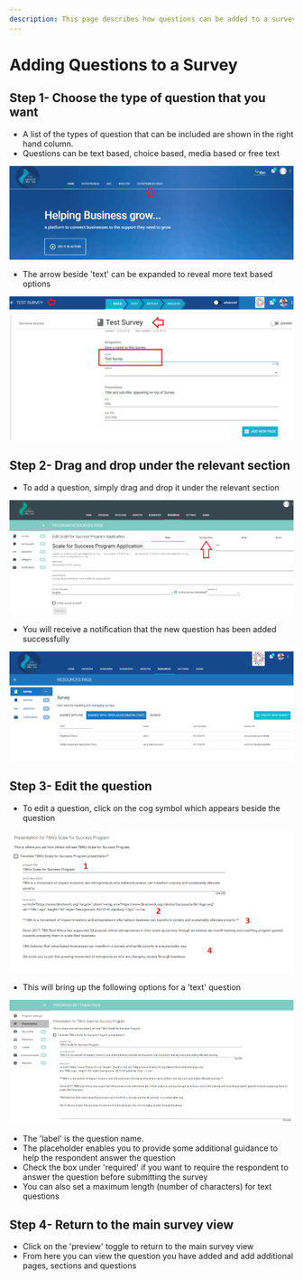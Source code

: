 ```yaml
---
description: This page describes how questions can be added to a survey
---
```


# Adding Questions to a Survey

## Step 1- Choose the type of question that you want

* A list of the types of question that can be included are shown in the right hand column.
* Questions can be text based, choice based, media based or free text

![](../../../../.gitbook/assets/image%20%2860%29.png)

* The arrow beside 'text' can be expanded to reveal more text based options

![](../../../../.gitbook/assets/image%20%28216%29.png)

## Step 2- Drag and drop under the relevant section

* To add a question, simply drag and drop it under the relevant section

![](../../../../.gitbook/assets/image%20%28150%29.png)

* You will receive a notification that the new question has been added successfully

![](../../../../.gitbook/assets/image%20%28183%29.png)

## Step 3- Edit the question

* To edit a question, click on the cog symbol which appears beside the question

![](../../../../.gitbook/assets/image%20%2868%29.png)

* This will bring up the following options for a 'text' question

![](../../../../.gitbook/assets/image%20%2832%29.png)

* The 'label' is the question name.
* The placeholder enables you to provide some additional guidance to help the respondent answer the question
* Check the box under 'required' if you want to require the respondent to answer the question before submitting the survey
* You can also set a maximum length \(number of characters\) for text questions

## Step 4- Return to the main survey view

* Click on the 'preview' toggle to return to the main survey view
* From here you can view the question you have added and add additional pages, sections and questions


